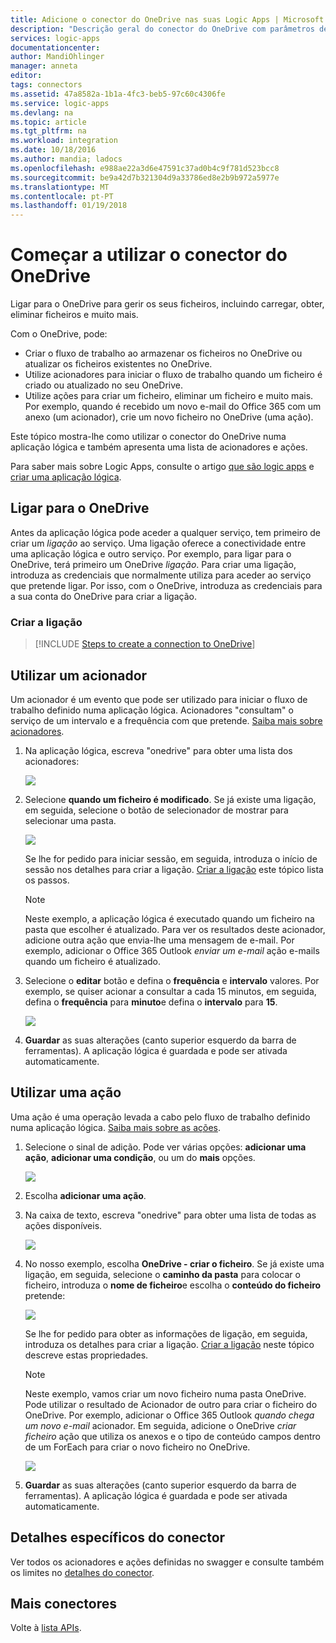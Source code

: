 ```yaml
---
title: Adicione o conector do OneDrive nas suas Logic Apps | Microsoft Docs
description: "Descrição geral do conector do OneDrive com parâmetros de REST API"
services: logic-apps
documentationcenter: 
author: MandiOhlinger
manager: anneta
editor: 
tags: connectors
ms.assetid: 47a8582a-1b1a-4fc3-beb5-97c60c4306fe
ms.service: logic-apps
ms.devlang: na
ms.topic: article
ms.tgt_pltfrm: na
ms.workload: integration
ms.date: 10/18/2016
ms.author: mandia; ladocs
ms.openlocfilehash: e988ae22a3d6e47591c37ad0b4c9f781d523bcc8
ms.sourcegitcommit: be9a42d7b321304d9a33786ed8e2b9b972a5977e
ms.translationtype: MT
ms.contentlocale: pt-PT
ms.lasthandoff: 01/19/2018
---
```

# <a name="get-started-with-the-onedrive-connector"></a>Começar a utilizar o conector do OneDrive
Ligar para o OneDrive para gerir os seus ficheiros, incluindo carregar, obter, eliminar ficheiros e muito mais. 

Com o OneDrive, pode: 

* Criar o fluxo de trabalho ao armazenar os ficheiros no OneDrive ou atualizar os ficheiros existentes no OneDrive. 
* Utilize acionadores para iniciar o fluxo de trabalho quando um ficheiro é criado ou atualizado no seu OneDrive.
* Utilize ações para criar um ficheiro, eliminar um ficheiro e muito mais. Por exemplo, quando é recebido um novo e-mail do Office 365 com um anexo (um acionador), crie um novo ficheiro no OneDrive (uma ação).

Este tópico mostra-lhe como utilizar o conector do OneDrive numa aplicação lógica e também apresenta uma lista de acionadores e ações.

Para saber mais sobre Logic Apps, consulte o artigo [que são logic apps](../logic-apps/logic-apps-overview.md) e [criar uma aplicação lógica](../logic-apps/quickstart-create-first-logic-app-workflow.md).

## <a name="connect-to-onedrive"></a>Ligar para o OneDrive
Antes da aplicação lógica pode aceder a qualquer serviço, tem primeiro de criar um *ligação* ao serviço. Uma ligação oferece a conectividade entre uma aplicação lógica e outro serviço. Por exemplo, para ligar para o OneDrive, terá primeiro um OneDrive *ligação*. Para criar uma ligação, introduza as credenciais que normalmente utiliza para aceder ao serviço que pretende ligar. Por isso, com o OneDrive, introduza as credenciais para a sua conta do OneDrive para criar a ligação.

### <a name="create-the-connection"></a>Criar a ligação
> [!INCLUDE [Steps to create a connection to OneDrive](../../includes/connectors-create-api-onedrive.md)]
> 
> 

## <a name="use-a-trigger"></a>Utilizar um acionador
Um acionador é um evento que pode ser utilizado para iniciar o fluxo de trabalho definido numa aplicação lógica. Acionadores "consultam" o serviço de um intervalo e a frequência com que pretende. [Saiba mais sobre acionadores](../logic-apps/logic-apps-overview.md#logic-app-concepts).

1. Na aplicação lógica, escreva "onedrive" para obter uma lista dos acionadores:  
   
    ![](./media/connectors-create-api-onedrive/onedrive-1.png)
2. Selecione **quando um ficheiro é modificado**. Se já existe uma ligação, em seguida, selecione o botão de selecionador de mostrar para selecionar uma pasta.
   
    ![](./media/connectors-create-api-onedrive/sample-folder.png)
   
    Se lhe for pedido para iniciar sessão, em seguida, introduza o início de sessão nos detalhes para criar a ligação. [Criar a ligação](connectors-create-api-onedrive.md#create-the-connection) este tópico lista os passos. 
   
   > [!NOTE]
   > Neste exemplo, a aplicação lógica é executado quando um ficheiro na pasta que escolher é atualizado. Para ver os resultados deste acionador, adicione outra ação que envia-lhe uma mensagem de e-mail. Por exemplo, adicionar o Office 365 Outlook *enviar um e-mail* ação e-mails quando um ficheiro é atualizado. 

3. Selecione o **editar** botão e defina o **frequência** e **intervalo** valores. Por exemplo, se quiser acionar a consultar a cada 15 minutos, em seguida, defina o **frequência** para **minuto**e defina o **intervalo** para **15**. 
   
    ![](./media/connectors-create-api-onedrive/trigger-properties.png)
4. **Guardar** as suas alterações (canto superior esquerdo da barra de ferramentas). A aplicação lógica é guardada e pode ser ativada automaticamente.

## <a name="use-an-action"></a>Utilizar uma ação
Uma ação é uma operação levada a cabo pelo fluxo de trabalho definido numa aplicação lógica. [Saiba mais sobre as ações](../logic-apps/logic-apps-overview.md#logic-app-concepts).

1. Selecione o sinal de adição. Pode ver várias opções: **adicionar uma ação**, **adicionar uma condição**, ou um do **mais** opções.
   
    ![](./media/connectors-create-api-onedrive/add-action.png)
2. Escolha **adicionar uma ação**.
3. Na caixa de texto, escreva "onedrive" para obter uma lista de todas as ações disponíveis.
   
    ![](./media/connectors-create-api-onedrive/onedrive-actions.png) 
4. No nosso exemplo, escolha **OneDrive - criar o ficheiro**. Se já existe uma ligação, em seguida, selecione o **caminho da pasta** para colocar o ficheiro, introduza o **nome de ficheiro**e escolha o **conteúdo do ficheiro** pretende:  
   
    ![](./media/connectors-create-api-onedrive/sample-action.png)
   
    Se lhe for pedido para obter as informações de ligação, em seguida, introduza os detalhes para criar a ligação. [Criar a ligação](connectors-create-api-onedrive.md#create-the-connection) neste tópico descreve estas propriedades. 
   
   > [!NOTE]
   > Neste exemplo, vamos criar um novo ficheiro numa pasta OneDrive. Pode utilizar o resultado de Acionador de outro para criar o ficheiro do OneDrive. Por exemplo, adicionar o Office 365 Outlook *quando chega um novo e-mail* acionador. Em seguida, adicione o OneDrive *criar ficheiro* ação que utiliza os anexos e o tipo de conteúdo campos dentro de um ForEach para criar o novo ficheiro no OneDrive. 
   > 
   > ![](./media/connectors-create-api-onedrive/foreach-action.png)

5. **Guardar** as suas alterações (canto superior esquerdo da barra de ferramentas). A aplicação lógica é guardada e pode ser ativada automaticamente.


## <a name="connector-specific-details"></a>Detalhes específicos do conector

Ver todos os acionadores e ações definidas no swagger e consulte também os limites no [detalhes do conector](/connectors/onedriveconnector/).

## <a name="more-connectors"></a>Mais conectores
Volte à [lista APIs](apis-list.md).